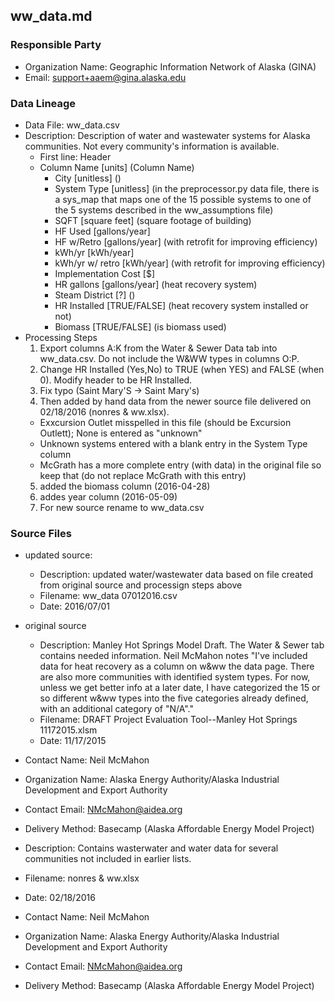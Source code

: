 ## ww_data.md

### Responsible Party
  * Organization Name: Geographic Information Network of Alaska (GINA)
  * Email: support+aaem@gina.alaska.edu

### Data Lineage
  * Data File: ww_data.csv
  * Description: Description of water and wastewater systems for Alaska communities.  Not every community's information is available.
    * First line: Header
    * Column Name [units] (Column Name)
      * City [unitless] ()
      * System Type [unitless] (in the preprocessor.py data file, there is a sys_map that maps one of the 15 possible systems to one of the 5 systems described in the ww_assumptions file)
      * SQFT [square feet] (square footage of building)
      * HF Used [gallons/year]
      * HF w/Retro [gallons/year] (with retrofit for improving efficiency)
      * kWh/yr [kWh/year]
      * kWh/yr w/ retro [kWh/year] (with retrofit for improving efficiency)
      * Implementation Cost [$]
      * HR gallons [gallons/year] (heat recovery system)
      * Steam District [?] ()
      * HR Installed [TRUE/FALSE] (heat recovery system installed or not)
      * Biomass [TRUE/FALSE] (is biomass used)
  * Processing Steps
    1. Export columns A:K from the Water & Sewer Data tab into ww_data.csv. Do not include the W&WW types in columns O:P.
    2. Change HR Installed (Yes,No) to TRUE (when YES) and FALSE (when 0). Modify header to be HR Installed.
    3. Fix typo (Saint Mary'S -> Saint Mary's) 
    4. Then added by hand data from the newer source file delivered on 02/18/2016 (nonres & ww.xlsx).  
      * Exxcursion Outlet misspelled in this file (should be Excursion Outlett); None is entered as "unknown"
      * Unknown systems entered with a blank entry in the System Type column
      * McGrath has a more complete entry (with data) in the original file so keep that (do not replace McGrath with this entry)
    5. added the biomass column (2016-04-28)
    6. addes year column (2016-05-09)
    7. For new source rename to ww_data.csv

### Source Files
  * updated source:
    * Description: updated water/wastewater data based on file created from original source and processign steps above
    * Filename: ww_data 07012016.csv
    * Date: 2016/07/01
  * original source
    * Description: Manley Hot Springs Model Draft.  The Water & Sewer tab contains needed information. Neil McMahon notes "I've included data for heat recovery as a column on w&ww the data page.  There are also more communities with identified system types.  For now, unless we get better info at a later date, I have categorized the 15 or so different w&ww types into the five categories already defined, with an additional category of "N/A"."
    * Filename: DRAFT Project Evaluation Tool--Manley Hot Springs 11172015.xlsm
    * Date: 11/17/2015
  * Contact Name: Neil McMahon
  * Organization Name: Alaska Energy Authority/Alaska Industrial Development and Export Authority
  * Contact Email: NMcMahon@aidea.org
  * Delivery Method: Basecamp (Alaska Affordable Energy Model Project)

  * Description: Contains wasterwater and water data for several communities not included in earlier lists.
  * Filename: nonres & ww.xlsx
  * Date: 02/18/2016
  * Contact Name: Neil McMahon
  * Organization Name: Alaska Energy Authority/Alaska Industrial Development and Export Authority
  * Contact Email: NMcMahon@aidea.org
  * Delivery Method: Basecamp (Alaska Affordable Energy Model Project)
